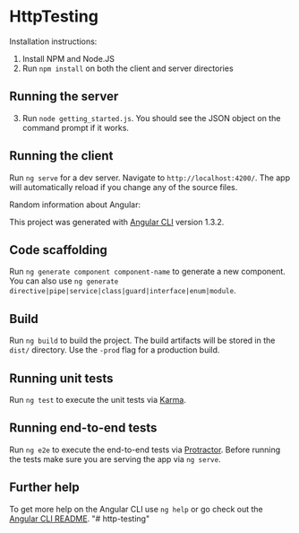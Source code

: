 # HttpTesting

Installation instructions:
1. Install NPM and Node.JS
2. Run `npm install` on both the client and server directories
## Running  the server
3. Run `node getting_started.js`. You should see the JSON object on the command prompt if it works.
## Running the client
Run `ng serve` for a dev server. Navigate to `http://localhost:4200/`. The app will automatically reload if you change any of the source files.


Random information about Angular:

This project was generated with [Angular CLI](https://github.com/angular/angular-cli) version 1.3.2.


## Code scaffolding

Run `ng generate component component-name` to generate a new component. You can also use `ng generate directive|pipe|service|class|guard|interface|enum|module`.

## Build

Run `ng build` to build the project. The build artifacts will be stored in the `dist/` directory. Use the `-prod` flag for a production build.

## Running unit tests

Run `ng test` to execute the unit tests via [Karma](https://karma-runner.github.io).

## Running end-to-end tests

Run `ng e2e` to execute the end-to-end tests via [Protractor](http://www.protractortest.org/).
Before running the tests make sure you are serving the app via `ng serve`.

## Further help

To get more help on the Angular CLI use `ng help` or go check out the [Angular CLI README](https://github.com/angular/angular-cli/blob/master/README.md).
"# http-testing" 
